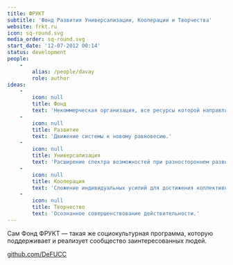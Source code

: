 ```yaml
---
title: ФРУКТ
subtitle: 'Фонд Развития Универсализации, Кооперации и Творчества'
website: frkt.ru
icon: sq-round.svg
media_order: sq-round.svg
start_date: '12-07-2012 00:14'
status: development
people:
    -
        alias: /people/davay
        role: author
ideas:
    -
        icon: null
        title: Фонд
        text: 'Некоммерческая организация, все ресурсы которой направляются на реализацию её миссии.'
    -
        icon: null
        title: Развитие
        text: 'Движение системы к новому равновесию.'
    -
        icon: null
        title: Универсализация
        text: 'Расширение спектра возможностей при разностороннем развитии способностей'
    -
        icon: null
        title: Кооперация
        text: 'Сложение индивидуальных усилий для достижения коллективных целей.'
    -
        icon: null
        title: Творчество
        text: 'Осознанное совершенствование действительности.'
---
```


Сам Фонд ФРУКТ — такая же социокультурная программа, которую поддерживает и реализует сообщество заинтересованных людей. 

[github.com/DeFUCC](https://github.com/DeFUCC)
